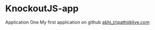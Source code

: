 KnockoutJS-app
==============

Application One
My first application on github
abhi_tripathi@live.com
